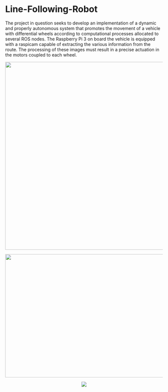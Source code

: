 # Line-Following-Robot
The project in question seeks to develop an implementation of a dynamic and properly autonomous system that promotes the movement of a vehicle with differential wheels according to computational processes allocated to several ROS nodes. The Raspberry Pi 3 on board the vehicle is equipped with a raspicam capable of extracting the various information from the route. The processing of these images must result in a precise actuation in the motors coupled to each wheel.

<p align="center">
<img src="https://user-images.githubusercontent.com/72403325/167471181-b0e6311e-2455-417d-816e-38ccdcce8670.png" data-canonical-src="https://user-images.githubusercontent.com/72403325/167471181-b0e6311e-2455-417d-816e-38ccdcce8670.png" width="699" height="602" />
</p>

<p align="center">
<img src="https://user-images.githubusercontent.com/72403325/167471234-eae6e5d2-31df-4357-936f-2044900b9274.png" data-canonical-src="https://user-images.githubusercontent.com/72403325/167471234-eae6e5d2-31df-4357-936f-2044900b9274.png" width="528" height="395" />
</p>


<p align="center">
<img src="take_1_agv_map.gif" data-canonical-src="take_1_agv_map.gif"
</p>
